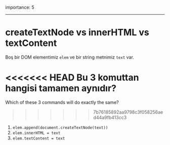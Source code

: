 importance: 5

---

# createTextNode vs innerHTML vs textContent

Boş bir DOM elementimiz `elem` ve bir string metnimiz `text` var.

<<<<<<< HEAD
Bu 3 komuttan hangisi tamamen aynıdır?
=======
Which of these 3 commands will do exactly the same?
>>>>>>> 7b76185892aa9798c3f058256aed44a9fb413cc3

1. `elem.append(document.createTextNode(text))`
2. `elem.innerHTML = text`
3. `elem.textContent = text`
